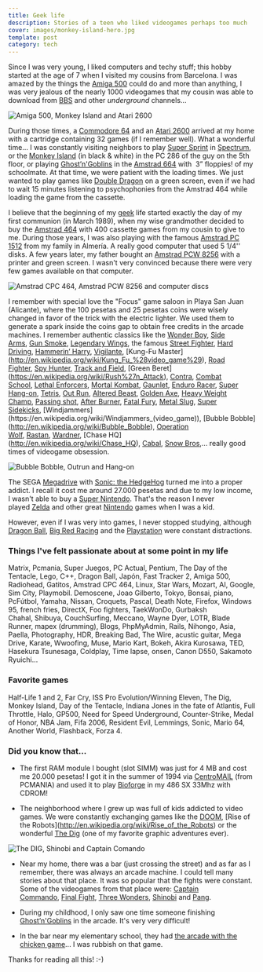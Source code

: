 ```yaml
---
title: Geek life
description: Stories of a teen who liked videogames perhaps too much
cover: images/monkey-island-hero.jpg
template: post
category: tech
---
```


Since I was very young, I liked computers and techy stuff; this hobby started at the age of 7 when I visited my cousins from Barcelona. I was amazed by the things the [Amiga 500](http://en.wikipedia.org/wiki/Amiga_500) could do and more than anything, I was very jealous of the nearly 1000 videogames that my cousin was able to download from [BBS](http://en.wikipedia.org/wiki/Bulletin_board_system) and other *underground* channels...

![](/blog/geek-life/images/1.jpg "Amiga 500, Monkey Island and Atari 2600")

During those times, a [Commodore 64](http://en.wikipedia.org/wiki/Commodore_64) and an [Atari 2600](http://en.wikipedia.org/wiki/Atari_2600) arrived at my home with a cartridge containing 32 games (if I remember well). What a wonderful time... I was constantly visiting neighbors to play [Super Sprint](http://en.wikipedia.org/wiki/Super_Sprint) in [Spectrum](http://en.wikipedia.org/wiki/Sinclair_ZX_Spectrum), or the [Monkey Island](http://en.wikipedia.org/wiki/The_Secret_of_Monkey_Island) (in black &amp; white) in the PC 286 of the guy on the 5th floor, or playing [Ghost’n'Goblins](http://en.wikipedia.org/wiki/Ghosts_%27n_Goblins) in the [Amstrad 664](http://en.wikipedia.org/wiki/Amstrad_CPC_664) with  3” floppies! of my schoolmate. At that time, we were patient with the loading times. We just wanted to play games like [Double Dragon](http://en.wikipedia.org/wiki/Double_Dragon_%28arcade_game%29) on a green screen, even if we had to wait 15 minutes listening to psychophonies from the Amstrad 464 while loading the game from the cassette.

I believe that the beginning of my [geek](http://en.wikipedia.org/wiki/Geek) life started exactly the day of my first communion (in March 1989), when my wise grandmother decided to buy the [Amstrad 464](http://en.wikipedia.org/wiki/Amstrad_464) with 400 cassette games from my cousin to give to me. During those years, I was also playing with the famous [Amstrad PC 1512](http://en.wikipedia.org/wiki/Amstrad_1512) from my family in Almería. A really good computer that used 5 1/4'' disks. A few years later, my father bought an [Amstrad PCW 8256](http://en.wikipedia.org/wiki/Amstrad_PCW#PCW_8256_and_8512) with a printer and green screen. I wasn't very convinced because there were very few games available on that computer.

![](/blog/geek-life/images/2.jpg "Amstrad CPC 464, Amstrad PCW 8256 and computer discs")

I remember with special love the "Focus" game saloon in Playa San Juan (Alicante), where the 100 pesetas and 25 pesetas coins were wisely changed in favor of the trick with the electric lighter. We used them to generate a spark inside the coins gap to obtain free credits in the arcade machines. I remember authentic classics like the [Wonder Boy](http://en.wikipedia.org/wiki/Wonder_Boy_%28Arcade%29), [Side Arms](http://en.wikipedia.org/wiki/Side_Arms), [Gun Smoke](http://en.wikipedia.org/wiki/Gun.Smoke), [Legendary Wings](http://en.wikipedia.org/wiki/Legendary_Wings), the famous [Street Fighter](http://en.wikipedia.org/wiki/Street_Fighter_%28series%29), [Hard Driving](https://en.wikipedia.org/wiki/Hard_Drivin%27), [Hammerin’ Harry](https://en.wikipedia.org/wiki/Hammerin%27_Harry), [Vigilante](https://en.wikipedia.org/wiki/Vigilante_(video_game)), [Kung-Fu Master](http://en.wikipedia.org/wiki/Kung_Fu_%28video_game%29), [Road Fighter](http://en.wikipedia.org/wiki/Road_Fighter), [Spy Hunter](http://en.wikipedia.org/wiki/Spy_Hunter), [Track and Field](https://en.wikipedia.org/wiki/Track_%26_Field_(video_game)), [Green Beret](https://en.wikipedia.org/wiki/Rush%27n_Attack), [Contra](http://en.wikipedia.org/wiki/Contra_%28arcade_game%29), [Combat School](https://en.wikipedia.org/wiki/Combat_School), [Lethal Enforcers](http://en.wikipedia.org/wiki/Lethal_Enforcers), [Mortal Kombat](http://en.wikipedia.org/wiki/Mortal_Kombat_%28video_game%29), [Gaunlet](http://en.wikipedia.org/wiki/Gauntlet_%28arcade_game%29), [Enduro Racer](https://en.wikipedia.org/wiki/Enduro_Racer), [Super Hang-on](https://en.wikipedia.org/wiki/Super_Hang-On), [Tetris](https://en.wikipedia.org/wiki/Tetris), [Out Run](http://en.wikipedia.org/wiki/Out_Run), [Altered Beast](http://en.wikipedia.org/wiki/Altered_Beast), [Golden Axe](http://en.wikipedia.org/wiki/Golden_Axe), [Heavy Weight Champ](https://en.wikipedia.org/wiki/Heavyweight_Champ), [Passing shot](https://www.arcade-museum.com/game_detail.php?game_id=8986), [After Burner](http://en.wikipedia.org/wiki/After_Burner), [Fatal Fury](http://en.wikipedia.org/wiki/Fatal_Fury), [Metal Slug](http://en.wikipedia.org/wiki/Metal_Slug), [Super Sidekicks](https://en.wikipedia.org/wiki/Super_Sidekicks_(video_game)), [Windjammers](https://en.wikipedia.org/wiki/Windjammers_(video_game)), [Bubble Bobble](http://en.wikipedia.org/wiki/Bubble_Bobble), [Operation Wolf](http://en.wikipedia.org/wiki/Operation_Wolf), [Rastan](http://en.wikipedia.org/wiki/Rastan_Saga), [Wardner](https://en.wikipedia.org/wiki/Wardner_(video_game)), [Chase HQ](http://en.wikipedia.org/wiki/Chase_HQ), [Cabal](http://en.wikipedia.org/wiki/Cabal_%28arcade_game%29), [Snow Bros](http://en.wikipedia.org/wiki/Snow_Bros),... really good times of videogame obsession.

![](/blog/geek-life/images/3.jpg "Bubble Bobble, Outrun and Hang-on")

The SEGA [Megadrive](http://en.wikipedia.org/wiki/Sega_Mega_Drive) with [Sonic: the HedgeHog](http://en.wikipedia.org/wiki/Sonic_the_Hedgehog_%28Mega_Drive%29) turned me into a proper addict. I recall it cost me around 27.000 pesetas and due to my low income, I wasn't able to buy a [Super Nintendo](http://en.wikipedia.org/wiki/Super_Nintendo_Entertainment_System). That's the reason I never played [Zelda](http://en.wikipedia.org/wiki/The_Legend_of_Zelda) and other great [Nintendo](http://en.wikipedia.org/wiki/Nintendo) games when I was a kid.

However, even if I was very into games, I never stopped studying, although [Dragon Ball](http://en.wikipedia.org/wiki/Dragon_Ball), [Big Red Racing](https://en.wikipedia.org/wiki/Big_Red_Racing) and the [Playstation](http://en.wikipedia.org/wiki/PlayStation) were constant distractions.

### Things I've felt passionate about at some point in my life

Matrix, Pcmania, Super Juegos, PC Actual, Pentium, The Day of the Tentacle, Lego, C++, Dragon Ball, Japón, Fast Tracker 2, Amiga 500, Radiohead, Gatitos, Amstrad CPC 464, Linux, Star Wars, Mozart, AI, Google, Sim City, Playmobil. Demoscene, Joao Gilberto, Tokyo, Bonsai, piano, PcFútbol, Yamaha, Nissan, Croquets, Pascal, Death Note, Firefox, Windows 95, french fries, DirectX, Foo fighters, TaekWonDo, Gurbaksh Chahal, Shibuya, CouchSurfing, Meccano, Wayne Dyer, LOTR, Blade Runner, mapex (drumming), Blogs, PhpMyAdmin, Rails, Nihongo, Asia, Paella, Photography, HDR, Breaking Bad, The Wire, acustic guitar, Mega Drive, Karate, Wwoofing, Muse, Mario Kart, Bokeh, Akira Kurosawa, TED, Hasekura Tsunesaga, Coldplay, Time lapse, onsen, Canon D550, Sakamoto Ryuichi…

### Favorite games

Half-Life 1 and 2, Far Cry, ISS Pro Evolution/Winning Eleven, The Dig, Monkey Island, Day of the Tentacle, Indiana Jones in the fate of Atlantis, Full Throttle, Halo, GP500, Need for Speed Underground, Counter-Strike, Medal of Honor, NBA Jam, Fifa 2006, Resident Evil, Lemmings, Sonic, Mario 64, Another World, Flashback, Forza 4.

### Did you know that...

* The first RAM module I bought (slot SIMM) was just for 4 MB and cost me 20.000 pesetas! I got it in the summer of 1994 via [CentroMAIL](http://www.centromail.es) (from PCMANIA) and used it to play [Bioforge](http://en.wikipedia.org/wiki/Bioforge) in my 486 SX 33Mhz with CDROM!

* The neighborhood where I grew up was full of kids addicted to video games. We were constantly exchanging games like the [DOOM](https://en.wikipedia.org/wiki/Doom_(1993_video_game)), [Rise of the Robots](http://en.wikipedia.org/wiki/Rise_of_the_Robots) or the wonderful [The Dig](https://en.wikipedia.org/wiki/The_Dig_(video_game)) (one of my favorite graphic adventures ever).

![](/blog/geek-life/images/4.jpg "The DIG, Shinobi and Captain Comando")

* Near my home, there was a bar (just crossing the street) and as far as I remember, there was always an arcade machine. I could tell many stories about that place. It was so popular that the fights were constant. Some of the videogames from that place were: [Captain Commando](http://en.wikipedia.org/wiki/Captain_Commando), [Final Fight](http://en.wikipedia.org/wiki/Final_Fight), [Three Wonders](https://en.wikipedia.org/wiki/Three_Wonders), [Shinobi](http://en.wikipedia.org/wiki/Shinobi_series) and [Pang](http://en.wikipedia.org/wiki/Buster_Bros).

* During my childhood, I only saw one time someone finishing [Ghost’n'Goblins](http://en.wikipedia.org/wiki/Ghosts'n_Goblins) in the arcade. It's very very difficult!

* In the bar near my elementary school, they had [the arcade with the chicken game](http://en.wikipedia.org/wiki/New_Zealand_Story)... I was rubbish on that game.

Thanks for reading all this! :-)

